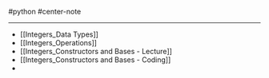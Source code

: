 #python #center-note 

---

- [[Integers_Data Types]]
- [[Integers_Operations]]
- [[Integers_Constructors and Bases - Lecture]]
- [[Integers_Constructors and Bases - Coding]]
- 